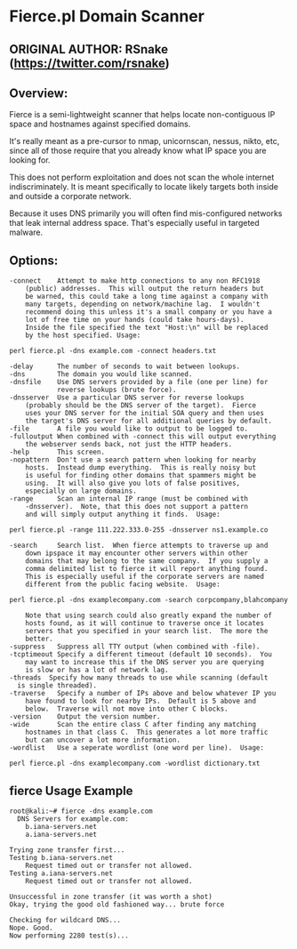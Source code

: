 Fierce.pl Domain Scanner
=====================

## ORIGINAL AUTHOR: RSnake (https://twitter.com/rsnake)

## Overview:

Fierce is a semi-lightweight scanner that helps locate non-contiguous
IP space and hostnames against specified domains.

It's really meant as a pre-cursor to nmap, unicornscan, nessus, nikto, etc, since all
of those require that you already know what IP space you are looking
for.

This does not perform exploitation and does not scan the whole
internet indiscriminately.  It is meant specifically to locate likely
targets both inside and outside a corporate network.

Because it uses
DNS primarily you will often find mis-configured networks that leak
internal address space. That's especially useful in targeted malware.

## Options:
    -connect    Attempt to make http connections to any non RFC1918
        (public) addresses.  This will output the return headers but
        be warned, this could take a long time against a company with
        many targets, depending on network/machine lag.  I wouldn't
        recommend doing this unless it's a small company or you have a
        lot of free time on your hands (could take hours-days).
        Inside the file specified the text "Host:\n" will be replaced
        by the host specified. Usage:

    perl fierce.pl -dns example.com -connect headers.txt

    -delay      The number of seconds to wait between lookups.
    -dns        The domain you would like scanned.
    -dnsfile    Use DNS servers provided by a file (one per line) for
                reverse lookups (brute force).
    -dnsserver  Use a particular DNS server for reverse lookups
        (probably should be the DNS server of the target).  Fierce
        uses your DNS server for the initial SOA query and then uses
        the target's DNS server for all additional queries by default.
    -file       A file you would like to output to be logged to.
    -fulloutput When combined with -connect this will output everything
        the webserver sends back, not just the HTTP headers.
    -help       This screen.
    -nopattern  Don't use a search pattern when looking for nearby
        hosts.  Instead dump everything.  This is really noisy but
        is useful for finding other domains that spammers might be
        using.  It will also give you lots of false positives,
        especially on large domains.
    -range      Scan an internal IP range (must be combined with
        -dnsserver).  Note, that this does not support a pattern
        and will simply output anything it finds.  Usage:

    perl fierce.pl -range 111.222.333.0-255 -dnsserver ns1.example.co

    -search     Search list.  When fierce attempts to traverse up and
        down ipspace it may encounter other servers within other
        domains that may belong to the same company.  If you supply a
        comma delimited list to fierce it will report anything found.
        This is especially useful if the corporate servers are named
        different from the public facing website.  Usage:

    perl fierce.pl -dns examplecompany.com -search corpcompany,blahcompany

        Note that using search could also greatly expand the number of
        hosts found, as it will continue to traverse once it locates
        servers that you specified in your search list.  The more the
        better.
    -suppress   Suppress all TTY output (when combined with -file).
    -tcptimeout Specify a different timeout (default 10 seconds).  You
        may want to increase this if the DNS server you are querying
        is slow or has a lot of network lag.
    -threads  Specify how many threads to use while scanning (default
      is single threaded).
    -traverse   Specify a number of IPs above and below whatever IP you
        have found to look for nearby IPs.  Default is 5 above and
        below.  Traverse will not move into other C blocks.
    -version    Output the version number.
    -wide       Scan the entire class C after finding any matching
        hostnames in that class C.  This generates a lot more traffic
        but can uncover a lot more information.
    -wordlist   Use a seperate wordlist (one word per line).  Usage:

    perl fierce.pl -dns examplecompany.com -wordlist dictionary.txt

## fierce Usage Example

    root@kali:~# fierce -dns example.com
      DNS Servers for example.com:
        b.iana-servers.net
        a.iana-servers.net
    
    Trying zone transfer first...
    Testing b.iana-servers.net
        Request timed out or transfer not allowed.
    Testing a.iana-servers.net
        Request timed out or transfer not allowed.

    Unsuccessful in zone transfer (it was worth a shot)
    Okay, trying the good old fashioned way... brute force

    Checking for wildcard DNS...
    Nope. Good.
    Now performing 2280 test(s)...

